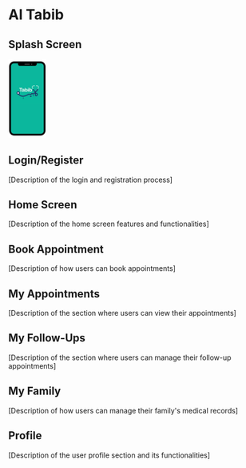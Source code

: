# Al Tabib

## Splash Screen

<img src="https://github.com/Syed-Anas-Ahmed/Al-Tabib-Development/raw/main/screenshots/splash.png" width="15%" alt="Splash Screen">

## Login/Register

[Description of the login and registration process]

## Home Screen

[Description of the home screen features and functionalities]

## Book Appointment

[Description of how users can book appointments]

## My Appointments

[Description of the section where users can view their appointments]

## My Follow-Ups

[Description of the section where users can manage their follow-up appointments]

## My Family

[Description of how users can manage their family's medical records]

## Profile

[Description of the user profile section and its functionalities]

